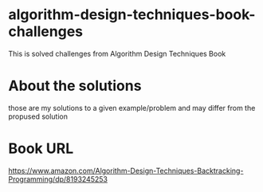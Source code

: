 # algorithm-design-techniques-book-challenges
This is solved challenges from Algorithm Design Techniques Book

# About the solutions 
those are my solutions to a given example/problem and may differ from the propused solution
# Book URL 
https://www.amazon.com/Algorithm-Design-Techniques-Backtracking-Programming/dp/8193245253
